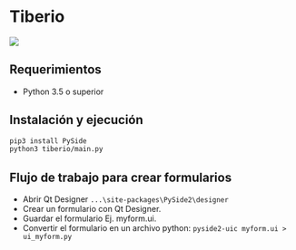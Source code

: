 # Tiberio
![](https://raw.githubusercontent.com/victorze/desktop-apps/invoice/master/tiberio.gif)

## Requerimientos
- Python 3.5 o superior

## Instalación y ejecución
```bash
pip3 install PySide
python3 tiberio/main.py
```

## Flujo de trabajo para crear formularios
* Abrir Qt Designer `...\site-packages\PySide2\designer`
* Crear un formulario con Qt Designer.
* Guardar el formulario Ej. myform.ui.
* Convertir el formulario en un archivo python: `pyside2-uic myform.ui > ui_myform.py`

